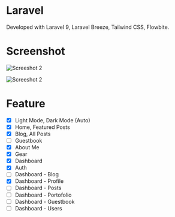 # Laravel
Developed with Laravel 9, Laravel Breeze, Tailwind CSS, Flowbite.

# Screenshot
![Screeshot 2](screenshot/xl.gif)

![Screeshot 2](screenshot/sm.gif)

# Feature
- [x] Light Mode, Dark Mode (Auto)
- [x] Home, Featured Posts
- [x] Blog, All Posts
- [ ] Guestbook
- [x] About Me
- [x] Gear
- [x] Dashboard
- [x] Auth
- [ ] Dashboard - Blog
- [x] Dashboard - Profile
- [ ] Dashboard - Posts
- [ ] Dashboard - Portofolio
- [ ] Dashboard - Guestbook
- [ ] Dashboard - Users
